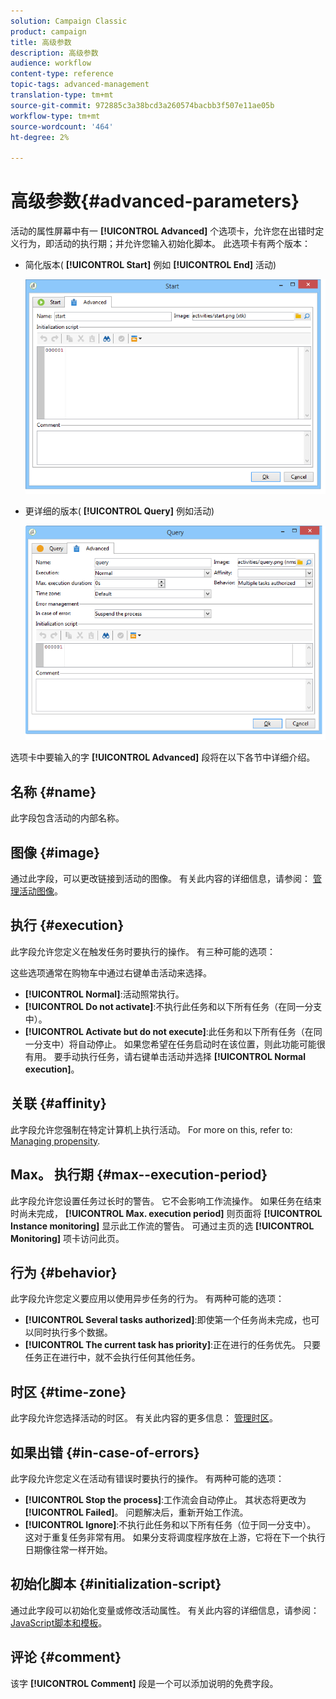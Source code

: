 ```yaml
---
solution: Campaign Classic
product: campaign
title: 高级参数
description: 高级参数
audience: workflow
content-type: reference
topic-tags: advanced-management
translation-type: tm+mt
source-git-commit: 972885c3a38bcd3a260574bacbb3f507e11ae05b
workflow-type: tm+mt
source-wordcount: '464'
ht-degree: 2%

---
```



# 高级参数{#advanced-parameters}

活动的属性屏幕中有一 **[!UICONTROL Advanced]** 个选项卡，允许您在出错时定义行为，即活动的执行期；并允许您输入初始化脚本。 此选项卡有两个版本：

* 简化版本( **[!UICONTROL Start]** 例如 **[!UICONTROL End]** 活动)

   ![](assets/wf-advanced-basic.png)

* 更详细的版本( **[!UICONTROL Query]** 例如活动)

   ![](assets/wf-advanced-full.png)

选项卡中要输入的字 **[!UICONTROL Advanced]** 段将在以下各节中详细介绍。

## 名称 {#name}

此字段包含活动的内部名称。

## 图像 {#image}

通过此字段，可以更改链接到活动的图像。 有关此内容的详细信息，请参阅： [管理活动图像](../../workflow/using/managing-activity-images.md)。

## 执行 {#execution}

此字段允许您定义在触发任务时要执行的操作。 有三种可能的选项：

这些选项通常在购物车中通过右键单击活动来选择。

* **[!UICONTROL Normal]**:活动照常执行。
* **[!UICONTROL Do not activate]**:不执行此任务和以下所有任务（在同一分支中）。
* **[!UICONTROL Activate but do not execute]**:此任务和以下所有任务（在同一分支中）将自动停止。 如果您希望在任务启动时在该位置，则此功能可能很有用。 要手动执行任务，请右键单击活动并选择 **[!UICONTROL Normal execution]**。

## 关联 {#affinity}

此字段允许您强制在特定计算机上执行活动。 For more on this, refer to: [Managing propensity](../../workflow/using/managing-propensity.md).

## Max。 执行期 {#max--execution-period}

此字段允许您设置任务过长时的警告。 它不会影响工作流操作。 如果任务在结束时尚未完成， **[!UICONTROL Max. execution period]** 则页面将 **[!UICONTROL Instance monitoring]** 显示此工作流的警告。 可通过主页的选 **[!UICONTROL Monitoring]** 项卡访问此页。

## 行为 {#behavior}

此字段允许您定义要应用以使用异步任务的行为。 有两种可能的选项：

* **[!UICONTROL Several tasks authorized]**:即使第一个任务尚未完成，也可以同时执行多个数据。
* **[!UICONTROL The current task has priority]**:正在进行的任务优先。 只要任务正在进行中，就不会执行任何其他任务。

## 时区 {#time-zone}

此字段允许您选择活动的时区。 有关此内容的更多信息： [管理时区](../../workflow/using/managing-time-zones.md)。

## 如果出错 {#in-case-of-errors}

此字段允许您定义在活动有错误时要执行的操作。 有两种可能的选项：

* **[!UICONTROL Stop the process]**:工作流会自动停止。 其状态将更改为 **[!UICONTROL Failed]**。 问题解决后，重新开始工作流。
* **[!UICONTROL Ignore]**:不执行此任务和以下所有任务（位于同一分支中）。 这对于重复任务非常有用。 如果分支将调度程序放在上游，它将在下一个执行日期像往常一样开始。

## 初始化脚本 {#initialization-script}

通过此字段可以初始化变量或修改活动属性。 有关此内容的详细信息，请参阅： [JavaScript脚本和模板](../../workflow/using/javascript-scripts-and-templates.md)。

## 评论 {#comment}

该字 **[!UICONTROL Comment]** 段是一个可以添加说明的免费字段。
